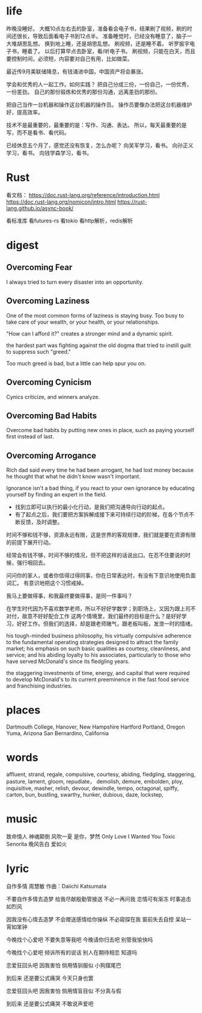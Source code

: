 # life

昨晚没睡好。
大概10点左右去的卧室，准备看会电子书，结果刷了视频，刷的时间还很长，导致后面看电子书到12点半。
准备睡觉时，已经没有睡意了，脑子一大堆胡思乱想。
换到地上睡，还是胡思乱想。
刷视频，还是睡不着。
听罗振宇电子书，睡着了。
以后打算早点去卧室，看/听电子书。
刷视频，只能在白天，而且要控制时间，必须短，内容要对自己有用，比如做菜。

最近传9月美联储降息，有钱涌进中国，中国资产将会暴涨。

学会和优秀的人一起工作。如何实践？
把自己分成三份，一份自己，一份优秀，一份差劲。
自己的那份锻炼和优秀的那份沟通，远离差劲的那份。

把自己当作一台机器和操作这台机器的操作员。
操作员要像办法把这台机器维护好，提高效率。

技术不是最重要的，最重要的是：写作、沟通、表达。
所以，每天最重要的是写，而不是看书、看代码。

已经休息五个月了，感觉还没有恢复，怎么办呢？
向吴军学习，看书。
向孙正义学习，看书。
向钱学森学习，看书。

# Rust

看文档：
https://doc.rust-lang.org/reference/introduction.html
https://doc.rust-lang.org/nomicon/intro.html
https://rust-lang.github.io/async-book/

看标准库
看futures-rs
看tokio
看http解析，redis解析

# digest

## Overcoming Fear

I always tried to turn every disaster into an opportunity.

## Overcoming Laziness

One of the most common forms of laziness is staying busy.
Too busy to take care of your wealth, or your health, or your relationships.

"How can I afford it?" creates a stronger mind and a dynamic spirit.

the hardest part was fighting against the old dogma that tried to instill guilt to suppress such "greed."

Too much greed is bad, but a little can help spur you on.

## Overcoming Cynicism

Cynics criticize, and winners analyze.

## Overcoming Bad Habits

Overcome bad habits by putting new ones in place, such as paying yourself first instead of last.

## Overcoming Arrogance

Rich dad said every time he had been arrogant, he had lost money because he thought that what he didn't know
wasn't important.

Ignorance isn't a bad thing, if you react to your own ignorance by educating yourself by finding an expert in the field.

- 找到立即可以执行的最小化行动，是我们把沟通导向行动的起点。
- 有了起点之后，我们要把方案拆解成接下来可持续行动的阶梯，在各个节点不断反馈，及时调整。

时间不够和钱不够，资源永远有限，这是世界的客观规律，我们就是要在资源有限的前提下展开行动。

经常会有钱不够，时间不够的情况，但不把这样的话说出口。在忍不住要说的时候，强行咽回去。

问问你的家人，或者你信得过得同事，你在日常表达时，有没有下意识地使用负面词汇。
有意识地把这个习惯戒掉。

我马上要做得事，和我最终要做得事，是同一件事吗？

在学生时代因为不喜欢数学老师，所以不好好学数学；到职场上，又因为跟上司不对付，故意不好好配合工作
这两个情境里，我们最终的目标是什么？是好好学习，好好工作。但我们的选择，却是跟老师赌气，跟老板叫板，发泄一时的情绪。

his tough-minded business philosophy, his virtually compulsive adherence to the fundamental
operating strategies designed to attract the family market; his emphasis on such basic qualities as courtesy,
cleanliness, and service; and his abiding loyalty to his associates, particularly to those who have served
McDonald's since its fledgling years.

the staggering investments of time, energy, and capital that were required to develop McDonald's to its current
preeminence in the fast food service and franchising industries.

# places

Dartmouth College, Hanover, New Hampshire
Hartford
Portland, Oregon
Yuma, Arizona
San Bernardino, California

# words

affluent, strand, regale, compulsive, courtesy, abiding, fledgling, staggering, pasture, lament, gloom, repudiate，
demolish, demure, embolden, ploy, inquisitive, masher, relish, devour, dewindle, tempo, octagonal, spiffy, carton,
bun, bustling, swarthy, hunker, dubious, daze, lockstep, 

# music

致命情人
神魂颠倒
风吹一夏
是你，梦然
Only Love
I Wanted You
Toxic
Senorita
晚风告白
爱如火

# lyric

自作多情
  周慧敏
  作曲：Daiichi Katsumata

不要自作多情去造梦
给我尽献殷勤管接送
不必一再问我
恋情可有渐冻
时事追击如烈风

因我没有心情去造梦
不会赠送感情给你操纵
不必窥探在我
窗前失去自控
呆站一宵如笨钟

今晚找个心爱吧
不要失意等我吧
今晚请你归去吧
别管我愉快吗

今晚找个心爱吧
倾诉所有的说话
别人在期待相恋
知道吗

恋爱狂回头吧
因我害怕
倘用情驯服似
小狗摆尾巴

到后来
还是要公式痛哭
今天只身也罢

恋爱狂回头吧
因我害怕
倘用情盲目似
不分真与假

到后来
还是要公式痛哭
不敢说声爱吧
